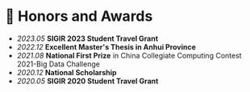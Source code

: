 # 🥇 Honors and Awards

- *2023.05* **SIGIR 2023 Student Travel Grant**
- *2022.12* **Excellent Master's Thesis in Anhui Province**
- *2021.08*  **National First Prize** in China Collegiate Computing Contest 2021-Big Data Challenge
- *2020.12*  **National Scholarship**
- *2020.05* **SIGIR 2020 Student Travel Grant**
